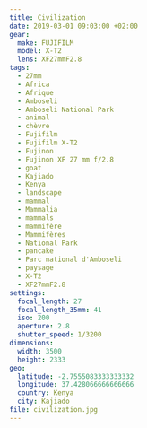 ```yaml
---
title: Civilization
date: 2019-03-01 09:03:00 +02:00
gear:
  make: FUJIFILM
  model: X-T2
  lens: XF27mmF2.8
tags:
  - 27mm
  - Africa
  - Afrique
  - Amboseli
  - Amboseli National Park
  - animal
  - chèvre
  - Fujifilm
  - Fujifilm X-T2
  - Fujinon
  - Fujinon XF 27 mm f/2.8
  - goat
  - Kajiado
  - Kenya
  - landscape
  - mammal
  - Mammalia
  - mammals
  - mammifère
  - Mammifères
  - National Park
  - pancake
  - Parc national d'Amboseli
  - paysage
  - X-T2
  - XF27mmF2.8
settings:
  focal_length: 27
  focal_length_35mm: 41
  iso: 200
  aperture: 2.8
  shutter_speed: 1/3200
dimensions:
  width: 3500
  height: 2333
geo:
  latitude: -2.7555083333333332
  longitude: 37.428066666666666
  country: Kenya
  city: Kajiado
file: civilization.jpg
---
```



